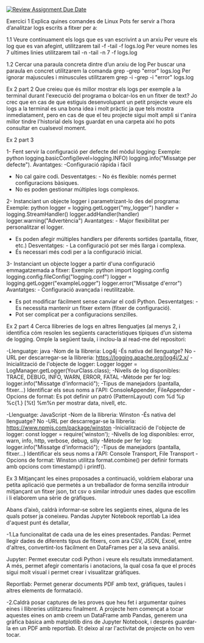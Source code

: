 [![Review Assignment Due Date](https://classroom.github.com/assets/deadline-readme-button-22041afd0340ce965d47ae6ef1cefeee28c7c493a6346c4f15d667ab976d596c.svg)](https://classroom.github.com/a/ULiw8LbN)

Exercici 1
Explica quines comandes de Linux Pots fer servir a l’hora d’analitzar logs escrits a fitxer per a:

1.1 Veure contínuament els logs que es van escrivint a un arxiu
Per veure els log que es van afegint, utilitzarem tail -f
    -tail -f logs.log
Per veure nomes les 7 ultimes linies utilitzarem tail -n
 -tail -n 7 -f logs.log

1.2 Cercar una paraula concreta dintre d’un arxiu de log
Per buscar una paraula en concret utilitzarem la comanda grep
    -grep "error" logs.log
Per ignorar majuscules i minuscules utilitzarem grep -i
    -grep -i "error" logs.log


Ex 2 part 2
Que creieu que és millor mostrar els logs per exemple a la terminal durant l'execució del programa o bolcar-los en un fitxer de text?
Jo crec que en cas de que estiguis desenvolupant un petit projecte veure els logs a la terminal es una bona idea i molt pràctic ja que tels mostra inmediatament, pero en cas de que el teu projecte sigui molt ampli si t'anira millor tindre l'historial dels logs guardat en una carpeta aixi ho pots consultar en cualsevol moment.



Ex 2 part 3

1- Fent servir la configuració per defecte del mòdul logging: Exemple: python logging.basicConfig(level=logging.INFO) logging.info("Missatge per defecte").
Avantatges:  -Configuració ràpida i fàcil 
- No cal gaire codi.
Desventatges: - No és flexible: només permet configuracions bàsiques.
- No es poden gestionar múltiples logs complexos.

2- Instanciant un objecte logger i parametrizant-lo des del programa: Exemple: python logger = logging.getLogger("my_logger") handler = logging.StreamHandler() logger.addHandler(handler) logger.warning("Advertència")
Avantatges: - Major flexibilitat per personalitzar el logger.
- Es poden afegir múltiples handlers per diferents sortides (pantalla, fitxer, etc.)
Desventatges: - La configuració pot ser més llarga i complexa.
- És necessari més codi per a la configuració inicial.

3- Instanciant un objecte logger a partir d'una configuració emmagatzemada a fitxer: Exemple: python import logging.config logging.config.fileConfig("logging.conf") logger = logging.getLogger("exampleLogger") logger.error("Missatge d'error")
Avantatges: - Configuració avançada i reutilitzable.
- Es pot modificar fàcilment sense canviar el codi Python.
  Desventatges: - Es necessita mantenir un fitxer extern (fitxer de configuració).
- Pot ser complicat per a configuracions senzilles.


Ex 2 part 4
Cerca llibreries de logs en altres llenguatjes (al menys 2, i identifica cóm resolen les següents característiques típiques d’un sistema de logging.  Omple la següent taula, i inclou-la al read-me del repositori:

-Llenguatge: java
-Nom de la llibreria: Log4j
-És nativa del llenguatge? No
-URL per descarregar-se la llibreria: https://logging.apache.org/log4j/2.x/
-Inicialització de l'objecte de logger: Logger logger = LogManager.getLogger(YourClass.class);
-Nivells de log disponibles: TRACE, DEBUG, INFO, WARN, ERROR, FATAL
-Mètode per fer log: logger.info("Missatge d'informació");
-Tipus de manejadors (pantalla, fitxer...) Identificar els seus noms a l'API: ConsoleAppender, FileAppender
-Opcions de format: Es pot definir un patró (PatternLayout) com %d %p %c{1.} [%t] %m%n per mostrar data, nivell, etc.


-Llenguatge: JavaScript
-Nom de la llibreria: Winston
-És nativa del llenguatge? No
-URL per descarregar-se la llibreria: https://www.npmjs.com/package/winston	
-Inicialització de l'objecte de logger: const logger = require('winston');
-Nivells de log disponibles: error, warn, info, http, verbose, debug, silly
-Mètode per fer log: logger.info("Missatge d'informació");
-Tipus de manejadors (pantalla, fitxer...) Identificar els seus noms a l'API: Console Transport, File Transport
-Opcions de format: Winston utilitza format.combine() per definir formats amb opcions com timestamp() i printf().




Ex 3
Mitjançant les eines proposades a continuació, voldríem elaborar una petita aplicació que permetés a un treballador de forma senzilla introduir mitjançant un fitxer json, txt csv o similar introduir unes dades que escollim i li elaborem una sèrie de gràfiques.

Abans d’això, caldrà informar-se sobre les següents eines, alguna de les quals potser ja coneixeu.
Pandas
Jupyter Notebook
reportlab
La idea d'aquest punt és detallar,

-1.La funcionalitat de cada una de les eines presentades.
Pandas: Permet llegir dades de diferents tipus de fitxers, com ara CSV, JSON, Excel, entre d'altres, convertint-los fàcilment en DataFrames per a la seva anàlisi.

Jupyter: Permet executar codi Python i veure els resultats immediatament. A més, permet afegir comentaris i anotacions, la qual cosa fa que el procés sigui molt visual i permet crear i visualitzar gràfiques.

Reportlab: Permet generar documents PDF amb text, gràfiques, taules i altres elements de formatació.

-2.Caldrà posar captures de les proves que heu fet i argumentar quines eines i llibreries utilitzareu finalment.
A projecte hem començat a tocar aquestes eines on amb creem un DataFrame amb Pandas, generem una gràfica bàsica amb matplotlib dins de Jupyter Notebook, i després guardar-la en un PDF amb reportlab.
Et deixo al rar l'activitat de projecte on ho vem tocar.





